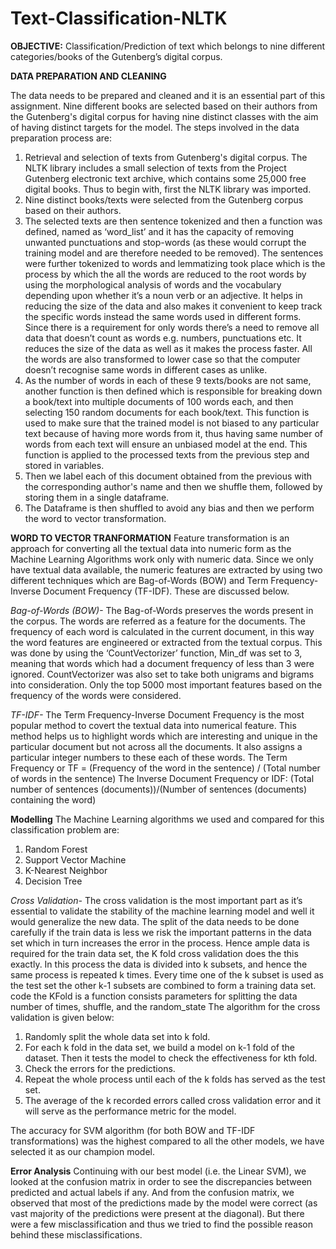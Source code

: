 # Text-Classification-NLTK
**OBJECTIVE:**
Classification/Prediction of text which belongs to nine different categories/books of the Gutenberg’s digital corpus. 

**DATA PREPARATION AND CLEANING**

The data needs to be prepared and cleaned and it is an essential part of this assignment. Nine different books are selected based on their authors from the Gutenberg's digital corpus for having nine distinct classes with the aim of having distinct targets for the model. The steps involved in the data preparation process are:

1. Retrieval and selection of texts from Gutenberg's digital corpus. The NLTK library includes a small selection of texts from the Project Gutenberg electronic text archive, which contains some 25,000 free digital books. Thus to begin with, first the NLTK library was imported. 
2. Nine distinct books/texts were selected from the Gutenberg corpus based on their authors.
3. The selected texts are then sentence tokenized and then a function was defined, named as ‘word_list’ and it has the capacity of removing unwanted punctuations and stop-words (as these would corrupt the training model and are therefore needed to be removed). The sentences were further tokenized to words and lemmatizing took place which is the process by which the all the words are reduced to the root words by using the morphological analysis of words and the vocabulary depending upon whether it’s a noun verb or an adjective. It helps in reducing the size of the data and also makes it convenient to keep track the specific words instead the same words used in different forms. Since there is a requirement for only words there’s a need to remove all data that doesn’t count as words e.g. numbers, punctuations etc. It reduces the size of the data as well as it makes the process faster. All the words are also transformed to lower case so that the computer doesn’t recognise same words in different cases as unlike.
4. As the number of words in each of these 9 texts/books are not same, another function is then defined which is responsible for breaking down a book/text into multiple documents of 100 words each, and then selecting 150 random documents for each book/text. This function is used to make sure that the trained model is not biased to any particular text because of having more words from it, thus having same number of words from each text will ensure an unbiased model at the end. This function is applied to the processed texts from the previous step and stored in variables.
5. Then we label each of this document obtained from the previous with the corresponding author's name and then we shuffle them, followed by storing them in a single dataframe. 
6. The Dataframe is then shuffled to avoid any bias and then we perform the word to vector transformation.

**WORD TO VECTOR TRANFORMATION**
Feature transformation is an approach for converting all the textual data into numeric form as the Machine Learning Algorithms work only with numeric data. Since we only have textual data available, the numeric features are extracted by using two different techniques which are Bag-of-Words (BOW) and Term Frequency-Inverse Document Frequency (TF-IDF). These are discussed below.

*Bag-of-Words (BOW)-*
The Bag-of-Words preserves the words present in the corpus. The words are referred as a feature for the documents. The frequency of each word is calculated in the current document, in this way the word features are engineered or extracted from the textual corpus. This was done by using the ‘CountVectorizer’ function, Min_df was set to 3, meaning that words which had a document frequency of less than 3 were ignored. CountVectorizer was also set to take both unigrams and bigrams into consideration. Only the top 5000 most important features based on the frequency of the words were considered.

*TF-IDF-*
The Term Frequency-Inverse Document Frequency is the most popular method to covert the textual data into numerical feature. This method helps us to highlight words which are interesting and unique in the particular document but not across all the documents. It also assigns a particular integer numbers to these each of these words.
The Term Frequency or  TF = (Frequency of the word in the sentence) / (Total number of words in the sentence)
The Inverse Document Frequency or IDF: (Total number of sentences (documents))/(Number of sentences (documents) containing the word)

**Modelling**
The Machine Learning algorithms we used and compared for this classification problem are:
1. Random Forest
2. Support Vector Machine
3. K-Nearest Neighbor
4. Decision Tree

*Cross Validation-*
The cross validation is the most important part as it’s essential to validate the stability of the machine learning model and well it would generalize the new data. The split of the data needs to be done carefully if the train data is less we risk the important patterns in the data set which in turn increases the error in the process. Hence ample data is required for the train data set, the K fold cross validation does the this exactly. 
In this process the data is divided into k subsets, and hence the same process is repeated k times. Every time one of the k subset is used as the test set the other k-1 subsets are combined to form a training data set. code the KFold is a function consists parameters for splitting the data number of times, shuffle, and the random_state
The algorithm for the cross validation is given below:
1.	Randomly split the whole data set into k fold.
2.	For each k fold in the data set, we build a model on k-1 fold of the dataset. Then it tests the model to check the effectiveness for kth fold.
3.	Check the errors for the predictions.
4.	Repeat the whole process until each of the k folds has served as the test set.
5.	The average of the k recorded errors called cross validation error and it will serve as the performance metric for the model. 

The accuracy for SVM algorithm (for both BOW and TF-IDF transformations) was the highest compared to all the other models, we have selected it as our champion model.

**Error Analysis**
Continuing with our best model (i.e. the Linear SVM), we looked at the confusion matrix in order to see the discrepancies between predicted and actual labels if any. And from the confusion matrix, we observed that most of the predictions made by the model were correct (as vast majority of the predictions were present at the diagonal). But there were a few misclassification and thus we tried to find the possible reason behind these misclassifications.


